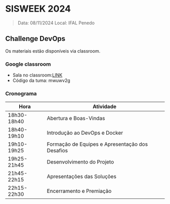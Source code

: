 # SISWEEK 2024

> Data: 08/11/2024
> Local: IFAL Penedo

## Challenge DevOps

Os materiais estão disponíveis via classroom.

### Google classroom

- Sala no classroom:[LINK](https://classroom.google.com/c/NzI5MTg1MzA3NzYw?cjc=mwuwv2g) <br/>
- Código da tuma: mwuwv2g

### Cronograma

|Hora|Atividade|
|-|-|
|18h30-18h40|Abertura e Boas-Vindas|
|18h40-19h10|Introdução ao DevOps e Docker|
|19h10-19h25|Formação de Equipes e Apresentação dos Desafios|
|19h25-21h45|Desenvolvimento do Projeto|
|21h45-22h15|Apresentações das Soluções|
|22h15-22h30|Encerramento e Premiação|

